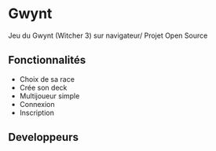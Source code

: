 # Gwynt
Jeu du Gwynt (Witcher 3) sur navigateur/
Projet Open Source

## Fonctionnalités
* Choix de sa race
* Crée son deck
* Multijoueur simple
* Connexion
* Inscription

## Developpeurs


